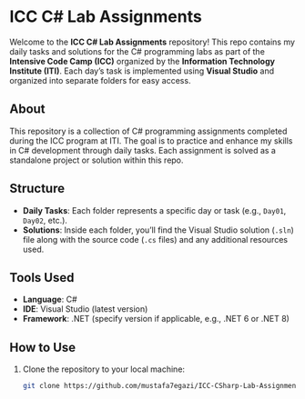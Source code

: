 # ICC C# Lab Assignments

Welcome to the **ICC C# Lab Assignments** repository! This repo contains my daily tasks and solutions for the C# programming labs as part of the **Intensive Code Camp (ICC)** organized by the **Information Technology Institute (ITI)**. Each day’s task is implemented using **Visual Studio** and organized into separate folders for easy access.

## About
This repository is a collection of C# programming assignments completed during the ICC program at ITI. The goal is to practice and enhance my skills in C# development through daily tasks. Each assignment is solved as a standalone project or solution within this repo.

## Structure
- **Daily Tasks**: Each folder represents a specific day or task (e.g., `Day01`, `Day02`, etc.).
- **Solutions**: Inside each folder, you’ll find the Visual Studio solution (`.sln`) file along with the source code (`.cs` files) and any additional resources used.

## Tools Used
- **Language**: C#  
- **IDE**: Visual Studio (latest version)  
- **Framework**: .NET (specify version if applicable, e.g., .NET 6 or .NET 8)

## How to Use
1. Clone the repository to your local machine:
   ```bash
   git clone https://github.com/mustafa7egazi/ICC-CSharp-Lab-Assignments.git

